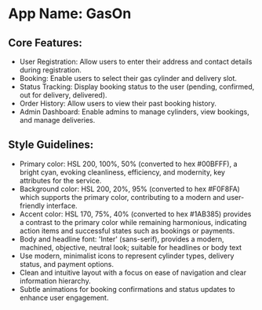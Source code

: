 # **App Name**: GasOn

## Core Features:

- User Registration: Allow users to enter their address and contact details during registration.
- Booking: Enable users to select their gas cylinder and delivery slot.
- Status Tracking: Display booking status to the user (pending, confirmed, out for delivery, delivered).
- Order History: Allow users to view their past booking history.
- Admin Dashboard: Enable admins to manage cylinders, view bookings, and manage deliveries.

## Style Guidelines:

- Primary color: HSL 200, 100%, 50% (converted to hex #00BFFF), a bright cyan, evoking cleanliness, efficiency, and modernity, key attributes for the service.
- Background color: HSL 200, 20%, 95% (converted to hex #F0F8FA) which supports the primary color, contributing to a modern and user-friendly interface.
- Accent color: HSL 170, 75%, 40% (converted to hex #1AB385) provides a contrast to the primary color while remaining harmonious, indicating action items and successful states such as bookings or payments.
- Body and headline font: 'Inter' (sans-serif), provides a modern, machined, objective, neutral look; suitable for headlines or body text
- Use modern, minimalist icons to represent cylinder types, delivery status, and payment options.
- Clean and intuitive layout with a focus on ease of navigation and clear information hierarchy.
- Subtle animations for booking confirmations and status updates to enhance user engagement.